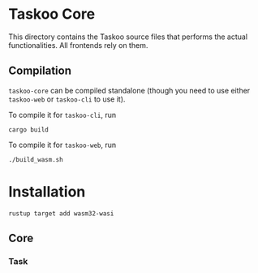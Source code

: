 # Taskoo Core
This directory contains the Taskoo source files that performs the actual
functionalities. All frontends rely on them.

## Compilation
`taskoo-core` can be compiled standalone (though you need to use either
`taskoo-web` or `taskoo-cli` to use it).

To compile it for `taskoo-cli`, run
```
cargo build
```

To compile it for `taskoo-web`, run
```
./build_wasm.sh
```

##
# Installation
`rustup target add wasm32-wasi`

## Core
### Task

